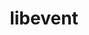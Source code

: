 ---
title: "libevent"
layout: cache
categories: [package, v0.18.1]
meta: {"versions": ["2.1.12"], "compilers": ["gcc@=7.3.1", "gcc@=7.5.0", "gcc@=8.4.0"], "oss": ["amzn2", "ubuntu18.04"], "platforms": ["linux"], "targets": ["aarch64", "graviton2", "x86_64", "x86_64_v3", "x86_64_v4"], "stacks": ["aws-ahug", "aws-ahug-aarch64", "aws-isc", "aws-isc-aarch64", "data-vis-sdk", "e4s", "root", "tutorial"], "num_specs": 6, "num_specs_by_stack": {"aws-ahug": 2, "root": 6, "aws-isc": 2, "aws-isc-aarch64": 2, "aws-ahug-aarch64": 2, "e4s": 1, "data-vis-sdk": 1, "tutorial": 2}}
spec_details: [{"hash": "f7pbofo7a42ztrsblp7lyebcxtskptkx", "compiler": "gcc@=7.3.1", "versions": ["2.1.12"], "os": "amzn2", "platform": "linux", "target": "x86_64_v4", "variants": ["+openssl"], "stacks": ["aws-ahug", "root", "aws-isc"], "size": "-", "tarball": "https://binaries.spack.io/v0.18.1/build_cache/linux-amzn2-x86_64_v4/gcc-7.3.1/libevent-2.1.12/linux-amzn2-x86_64_v4-gcc-7.3.1-libevent-2.1.12-f7pbofo7a42ztrsblp7lyebcxtskptkx.spack"}, {"hash": "b3lod723xiszmf4pxwes4yxlhwyxcseu", "compiler": "gcc@=7.3.1", "versions": ["2.1.12"], "os": "amzn2", "platform": "linux", "target": "graviton2", "variants": ["+openssl"], "stacks": ["aws-isc-aarch64", "root", "aws-ahug-aarch64"], "size": "-", "tarball": "https://binaries.spack.io/v0.18.1/build_cache/linux-amzn2-graviton2/gcc-7.3.1/libevent-2.1.12/linux-amzn2-graviton2-gcc-7.3.1-libevent-2.1.12-b3lod723xiszmf4pxwes4yxlhwyxcseu.spack"}, {"hash": "hvksp7jq6vzqngmclwnffmkrjq5ur2os", "compiler": "gcc@=7.3.1", "versions": ["2.1.12"], "os": "amzn2", "platform": "linux", "target": "aarch64", "variants": ["+openssl"], "stacks": ["aws-isc-aarch64", "root", "aws-ahug-aarch64"], "size": "-", "tarball": "https://binaries.spack.io/v0.18.1/build_cache/linux-amzn2-aarch64/gcc-7.3.1/libevent-2.1.12/linux-amzn2-aarch64-gcc-7.3.1-libevent-2.1.12-hvksp7jq6vzqngmclwnffmkrjq5ur2os.spack"}, {"hash": "d3zwestkqy4rrqicinkxcqkarv2abrkq", "compiler": "gcc@=7.3.1", "versions": ["2.1.12"], "os": "amzn2", "platform": "linux", "target": "x86_64_v3", "variants": ["+openssl"], "stacks": ["aws-ahug", "root", "aws-isc"], "size": "-", "tarball": "https://binaries.spack.io/v0.18.1/build_cache/linux-amzn2-x86_64_v3/gcc-7.3.1/libevent-2.1.12/linux-amzn2-x86_64_v3-gcc-7.3.1-libevent-2.1.12-d3zwestkqy4rrqicinkxcqkarv2abrkq.spack"}, {"hash": "hlnkgmrdcycqf65n6vrvoraq4dhddagv", "compiler": "gcc@=7.5.0", "versions": ["2.1.12"], "os": "ubuntu18.04", "platform": "linux", "target": "x86_64", "variants": ["+openssl"], "stacks": ["e4s", "root", "data-vis-sdk", "tutorial"], "size": "-", "tarball": "https://binaries.spack.io/v0.18.1/build_cache/linux-ubuntu18.04-x86_64/gcc-7.5.0/libevent-2.1.12/linux-ubuntu18.04-x86_64-gcc-7.5.0-libevent-2.1.12-hlnkgmrdcycqf65n6vrvoraq4dhddagv.spack"}, {"hash": "vhrgro6boywxpnm6qsmf75n7bcvq6y26", "compiler": "gcc@=8.4.0", "versions": ["2.1.12"], "os": "ubuntu18.04", "platform": "linux", "target": "x86_64", "variants": ["+openssl"], "stacks": ["root", "tutorial"], "size": "-", "tarball": "https://binaries.spack.io/v0.18.1/build_cache/linux-ubuntu18.04-x86_64/gcc-8.4.0/libevent-2.1.12/linux-ubuntu18.04-x86_64-gcc-8.4.0-libevent-2.1.12-vhrgro6boywxpnm6qsmf75n7bcvq6y26.spack"}]
---